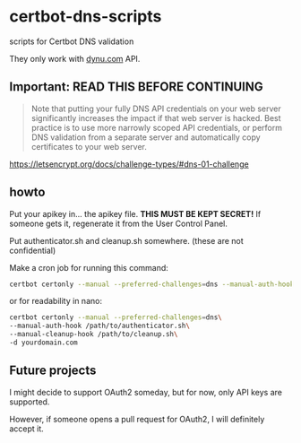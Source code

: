 # certbot-dns-scripts
scripts for Certbot DNS validation

They only work with [dynu.com](dynu.com) API.
## Important: READ THIS BEFORE CONTINUING
> Note that putting your fully DNS API credentials on your web server significantly increases the impact if that web server is hacked. Best practice is to use more narrowly scoped API credentials, or perform DNS validation from a separate server and automatically copy certificates to your web server.

https://letsencrypt.org/docs/challenge-types/#dns-01-challenge

## howto
Put your apikey in... the apikey file. **THIS MUST BE KEPT SECRET!** If someone gets it, regenerate it from the User Control Panel.

Put authenticator.sh and cleanup.sh somewhere. (these are not confidential) 

Make a cron job for running this command:

```bash
certbot certonly --manual --preferred-challenges=dns --manual-auth-hook /path/to/authenticator.sh --manual-cleanup-hook /path/to/cleanup.sh -d yourdomain.com
```

or for readability in nano:

```bash
certbot certonly --manual --preferred-challenges=dns\
--manual-auth-hook /path/to/authenticator.sh\
--manual-cleanup-hook /path/to/cleanup.sh\
-d yourdomain.com
```

## Future projects
I might decide to support OAuth2 someday, but for now, only API keys are supported.

However, if someone opens a pull request for OAuth2, I will definitely accept it.
